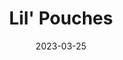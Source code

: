 ---
title: "Lil' Pouches"
description: "I made a couple little pouches out of leather"
date: "2023-03-25"
type: "leather"
images:
 - "leather/pouches/lil-blue1.jpg"
 - "leather/pouches/lil-blue2.jpg"
 - "leather/pouches/lil-greenie1.jpg"
 - "leather/pouches/lil-greenie2.jpg"
thumbnail: "leather/pouches/lil-greenie1.jpg"
---